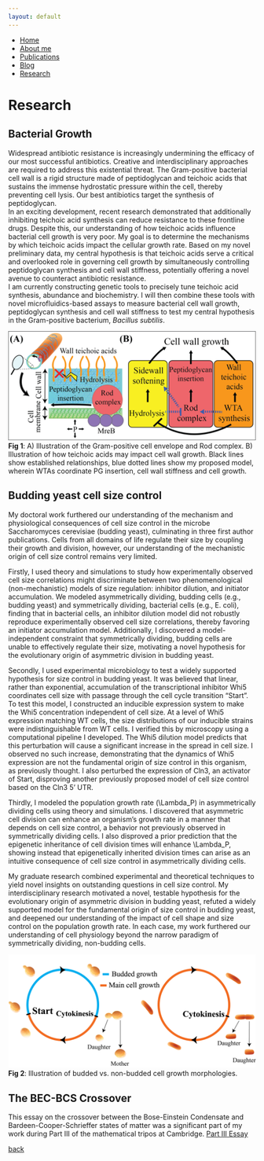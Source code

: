 ```yaml
---
layout: default
---
```


- [Home](.)
- [About me](./about-me.html)
- [Publications](./publications.html)
- [Blog](./blog.html)
- [Research](./research.html)

# Research

## Bacterial Growth
Widespread antibiotic resistance is increasingly undermining the efficacy of our most successful antibiotics. 
Creative and interdisciplinary approaches are required to address this existential threat. 
The Gram-positive bacterial cell wall is a rigid structure made of peptidoglycan and teichoic acids that sustains the immense hydrostatic pressure within the cell, 
thereby preventing cell lysis. Our best antibiotics target the synthesis of peptidoglycan.  
In an exciting development, recent research demonstrated that additionally inhibiting teichoic acid synthesis can reduce resistance to these frontline drugs. 
Despite this, our understanding of how teichoic acids influence bacterial cell growth is very poor. My goal is to determine the mechanisms by which teichoic acids 
impact the cellular growth rate.  Based on my novel preliminary data, my central hypothesis is that teichoic acids serve a critical and overlooked role in governing 
cell growth by simultaneously controlling peptidoglycan synthesis and cell wall stiffness, potentially offering a novel avenue to counteract antibiotic resistance.  
I am currently constructing genetic tools to precisely tune teichoic acid synthesis, abundance and biochemistry. I will then combine these tools with novel 
microfluidics-based assays to measure bacterial cell wall growth, peptidoglycan synthesis and cell wall stiffness to test my central hypothesis in the Gram-positive bacterium, 
*Bacillus subtilis*.

![Fig_1_final](/Fig_1_final.png)
**Fig 1**: A) Illustration of the Gram-positive cell envelope and Rod complex. B) Illustration of how teichoic acids may impact cell wall growth. Black lines show established relationships, blue dotted lines show my proposed model, wherein WTAs coordinate PG insertion, cell wall stiffness and cell growth.

## Budding yeast cell size control
My doctoral work furthered our understanding of the mechanism and physiological consequences of cell size control in the microbe Saccharomyces cerevisiae (budding yeast), culminating in three first author publications. Cells from all domains of life regulate their size by coupling their growth and division, however, our understanding of the mechanistic origin of cell size control remains very limited. 

Firstly, I used theory and simulations to study how experimentally observed cell size correlations might discriminate between two phenomenological (non-mechanistic) models of size regulation: inhibitor dilution, and initiator accumulation. We modeled asymmetrically dividing, budding cells (e.g., budding yeast) and symmetrically dividing, bacterial cells (e.g., E. coli), finding that in bacterial cells, an inhibitor dilution model did not robustly reproduce experimentally observed cell size correlations, thereby favoring an initiator accumulation model. Additionally, I discovered a model-independent constraint that symmetrically dividing, budding cells are unable to effectively regulate their size, motivating a novel hypothesis for the evolutionary origin of asymmetric division in budding yeast.

Secondly, I used experimental microbiology to test a widely supported hypothesis for size control in budding yeast. It was believed that linear, rather than exponential, accumulation of the transcriptional inhibitor Whi5 coordinates cell size with passage through the cell cycle transition “Start”. To test this model, I constructed an inducible expression system to make the Whi5 concentration independent of cell size. At a level of Whi5 expression matching WT cells, the size distributions of our inducible strains were indistinguishable from WT cells. I verified this by microscopy using a computational pipeline I developed. The Whi5 dilution model predicts that this perturbation will cause a significant increase in the spread in cell size. I observed no such increase, demonstrating that the dynamics of Whi5 expression are not the fundamental origin of size control in this organism, as previously thought. I also perturbed the expression of Cln3, an activator of Start, disproving another previously proposed model of cell size control based on the Cln3 5’ UTR.

Thirdly, I modeled the population growth rate (\Lambda_P) in asymmetrically dividing cells using theory and simulations. I discovered that asymmetric cell division can enhance an organism’s growth rate in a manner that depends on cell size control, a behavior not previously observed in symmetrically dividing cells. I also disproved a prior prediction that the epigenetic inheritance of cell division times will enhance \Lambda_P, showing instead that epigenetically inherited division times can arise as an intuitive consequence of cell size control in asymmetrically dividing cells.

My graduate research combined experimental and theoretical techniques to yield novel insights on outstanding questions in cell size control. My interdisciplinary research motivated a novel, testable hypothesis for the evolutionary origin of asymmetric division in budding yeast, refuted a widely supported model for the fundamental origin of size control in budding yeast, and deepened our understanding of the impact of cell shape and size control on the population growth rate. In each case, my work furthered our understanding of cell physiology beyond the narrow paradigm of symmetrically dividing, non-budding cells.

![budded_nonbudded](/budded_nonbudded.png)
**Fig 2**: Illustration of budded vs. non-budded cell growth morphologies.

## The BEC-BCS Crossover
This essay on the crossover between the Bose-Einstein Condensate and Bardeen-Cooper-Schrieffer states of matter was a significant part of my work during Part III of the mathematical tripos at Cambridge.
[Part III Essay](/Essay_main.pdf)


[back](./)
